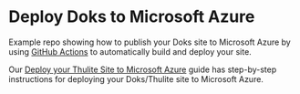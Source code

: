 # Deploy Doks to Microsoft Azure

Example repo showing how to publish your Doks site to Microsoft Azure by using [GitHub Actions](https://docs.github.com/en/actions) to automatically build and deploy your site.

Our [Deploy your Thulite Site to Microsoft Azure](https://docs.thulite.io/guides/deploy/microsoft-azure/) guide has step-by-step instructions for deploying your Doks/Thulite site to Microsoft Azure.
